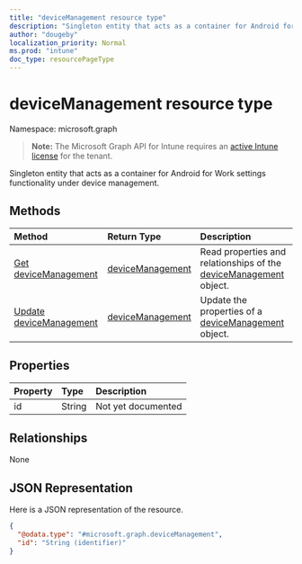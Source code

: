 ```yaml
---
title: "deviceManagement resource type"
description: "Singleton entity that acts as a container for Android for Work settings functionality under device management."
author: "dougeby"
localization_priority: Normal
ms.prod: "intune"
doc_type: resourcePageType
---
```


# deviceManagement resource type

Namespace: microsoft.graph

> **Note:** The Microsoft Graph API for Intune requires an [active Intune license](https://go.microsoft.com/fwlink/?linkid=839381) for the tenant.

Singleton entity that acts as a container for Android for Work settings functionality under device management.

## Methods
|Method|Return Type|Description|
|:---|:---|:---|
|[Get deviceManagement](../api/intune-androidforwork-devicemanagement-get.md)|[deviceManagement](../resources/intune-androidforwork-devicemanagement.md)|Read properties and relationships of the [deviceManagement](../resources/intune-androidforwork-devicemanagement.md) object.|
|[Update deviceManagement](../api/intune-androidforwork-devicemanagement-update.md)|[deviceManagement](../resources/intune-androidforwork-devicemanagement.md)|Update the properties of a [deviceManagement](../resources/intune-androidforwork-devicemanagement.md) object.|

## Properties
|Property|Type|Description|
|:---|:---|:---|
|id|String|Not yet documented|

## Relationships
None

## JSON Representation
Here is a JSON representation of the resource.
<!-- {
  "blockType": "resource",
  "keyProperty": "id",
  "@odata.type": "microsoft.graph.deviceManagement"
}
-->
``` json
{
  "@odata.type": "#microsoft.graph.deviceManagement",
  "id": "String (identifier)"
}
```




